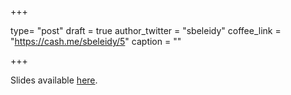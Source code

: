 +++

type= "post"
draft = true
author_twitter = "sbeleidy"
coffee_link = "https://cash.me/sbeleidy/5"
caption = ""

+++

Slides available [here](/slide/).

# 